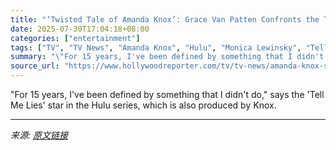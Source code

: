 ```yaml
---
title: "‘Twisted Tale of Amanda Knox’: Grace Van Patten Confronts the Truth as Amanda Knox in Trailer"
date: 2025-07-30T17:04:18+08:00
categories: ["entertainment"]
tags: ["TV", "TV News", "Amanda Knox", "Hulu", "Monica Lewinsky", "Tell Me Lies"]
summary: "\"For 15 years, I've been defined by something that I didn't do,\" says the 'Tell Me Lies' star in the Hulu series, which is also produced by Knox."
source_url: "https://www.hollywoodreporter.com/tv/tv-news/amanda-knox-series-trailer-twisted-tale-grace-van-patten-1236333830/"
---
```


"For 15 years, I've been defined by something that I didn't do," says the 'Tell Me Lies' star in the Hulu series, which is also produced by Knox.

---

*来源: [原文链接](https://www.hollywoodreporter.com/tv/tv-news/amanda-knox-series-trailer-twisted-tale-grace-van-patten-1236333830/)*
